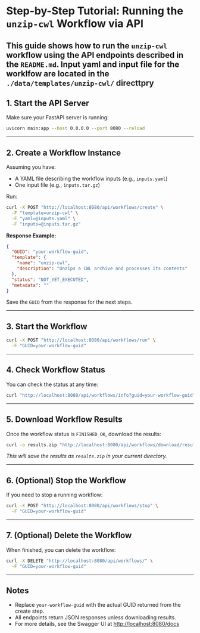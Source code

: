 # Step-by-Step Tutorial: Running the `unzip-cwl` Workflow via API

This guide shows how to run the `unzip-cwl` workflow using the API endpoints described in the `README.md`.
Input yaml and input file for the worklfow are located in the `./data/templates/unzip-cwl/` directtpry
---

## 1. Start the API Server

Make sure your FastAPI server is running:

```bash
uvicorn main:app --host 0.0.0.0 --port 8080 --reload
```

---


## 2. Create a Workflow Instance

Assuming you have:
- A YAML file describing the workflow inputs (e.g., `inputs.yaml`)
- One input file (e.g., `inputs.tar.gz`)

Run:

```bash
curl -X POST "http://localhost:8080/api/workflows/create" \
  -F "template=unzip-cwl" \
  -F "yaml=@inputs.yaml" \
  -F "inputs=@inputs.tar.gz"
```

**Response Example:**
```json
{
  "GUID": "your-workflow-guid",
  "template": {
    "name": "unzip-cwl",
    "description": "Unzips a CWL archive and processes its contents"
  },
  "status": "NOT_YET_EXECUTED",
  "metadata": ""
}
```

Save the `GUID` from the response for the next steps.

---

## 3. Start the Workflow

```bash
curl -X POST "http://localhost:8080/api/workflows/run" \
  -F "GUID=your-workflow-guid"
```

---

## 4. Check Workflow Status

You can check the status at any time:

```bash
curl "http://localhost:8080/api/workflows/info?guid=your-workflow-guid"
```

---

## 5. Download Workflow Results

Once the workflow status is `FINISHED_OK`, download the results:

```bash
curl -o results.zip "http://localhost:8080/api/workflows/download/results?guid=your-workflow-guid"
```

*This will save the results as `results.zip` in your current directory.*

---

## 6. (Optional) Stop the Workflow

If you need to stop a running workflow:

```bash
curl -X POST "http://localhost:8080/api/workflows/stop" \
  -F "GUID=your-workflow-guid"
```

---

## 7. (Optional) Delete the Workflow

When finished, you can delete the workflow:

```bash
curl -X DELETE "http://localhost:8080/api/workflows/" \
  -F "GUID=your-workflow-guid"
```

---

## Notes

- Replace `your-workflow-guid` with the actual GUID returned from the create step.
- All endpoints return JSON responses unless downloading results.
- For more details, see the Swagger UI at [http://localhost:8080/docs](http://localhost:8080/docs)